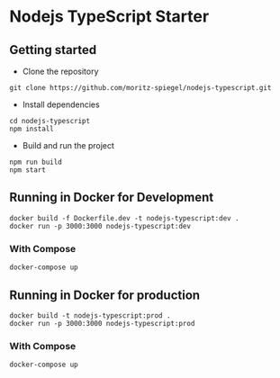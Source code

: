 # Nodejs TypeScript Starter

## Getting started
- Clone the repository
```
git clone https://github.com/moritz-spiegel/nodejs-typescript.git
```
- Install dependencies
```
cd nodejs-typescript
npm install
```
- Build and run the project
```
npm run build
npm start
```
## Running in Docker for Development
```
docker build -f Dockerfile.dev -t nodejs-typescript:dev .
docker run -p 3000:3000 nodejs-typescript:dev
```
### With Compose
```
docker-compose up
```
## Running in Docker for production
```
docker build -t nodejs-typescript:prod .
docker run -p 3000:3000 nodejs-typescript:prod
```
### With Compose
```
docker-compose up
```